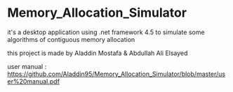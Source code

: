 # Memory_Allocation_Simulator
it's a desktop application using .net framework 4.5 to simulate some algorithms of contiguous memory allocation

this project is made by
Aladdin Mostafa &
Abdullah Ali Elsayed

user manual : https://github.com/Aladdin95/Memory_Allocation_Simulator/blob/master/user%20manual.pdf
